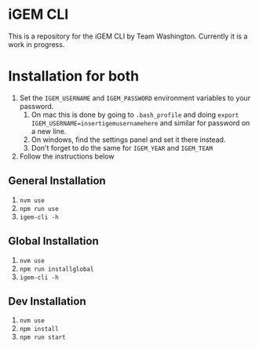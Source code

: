 # iGEM CLI

This is a repository for the iGEM CLI by Team Washington. Currently it is a work in progress.

# Installation for both
1. Set the `IGEM_USERNAME` and `IGEM_PASSWORD` environment variables to your password.
	1. On mac this is done by going to `.bash_profile` and doing `export IGEM_USERNAME=insertigemusernamehere` and similar for password on a new line.
	2. On windows, find the settings panel and set it there instead.
	3. Don't forget to do the same for `IGEM_YEAR` and `IGEM_TEAM`
2. Follow  the instructions below

## General Installation

1. `nvm use`
2. `npm run use`
3. `igem-cli -h`

## Global Installation

1. `nvm use`
2. `npm run installglobal`
3. `igem-cli -h`

## Dev Installation

1. `nvm use`
2. `npm install`
3. `npm run start`
